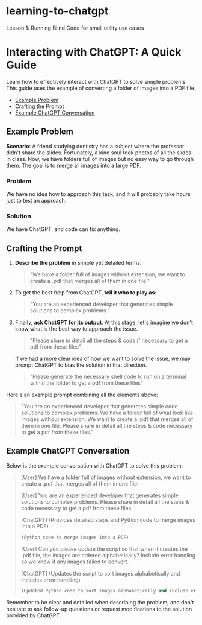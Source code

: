# learning-to-chatgpt
 Lesson 1: Running Blind Code for small utility use cases

# Interacting with ChatGPT: A Quick Guide

Learn how to effectively interact with ChatGPT to solve simple problems. This guide uses the example of converting a folder of images into a PDF file.

- [Example Problem](#example-problem)
- [Crafting the Prompt](#crafting-the-prompt)
- [Example ChatGPT Conversation](#example-chatgpt-conversation)

## Example Problem

**Scenario**: A friend studying dentistry has a subject where the professor didn't share the slides. Fortunately, a kind soul took photos of all the slides in class. Now, we have folders full of images but no easy way to go through them. The goal is to merge all images into a large PDF.

### Problem

We have no idea how to approach this task, and it will probably take hours just to test an approach.

### Solution

We have ChatGPT, and code can fix anything.

## Crafting the Prompt

1. **Describe the problem** in simple yet detailed terms:

   > "We have a folder full of images without extension, we want to create a .pdf that merges all of them in one file."

2. To get the best help from ChatGPT, **tell it who to play as**:

   > "You are an experienced developer that generates simple solutions to complex problems."

3. Finally, **ask ChatGPT for its output**. At this stage, let's imagine we don't know what is the best way to approach the issue.

   > "Please share in detail all the steps & code if necessary to get a pdf from these files"

   If we had a more clear idea of how we want to solve the issue, we may prompt ChatGPT to bias the solution in that direction.

   > "Please generate the necessary shell code to run on a terminal within the folder to get a pdf from these files"

Here's an example prompt combining all the elements above:

> "You are an experienced developer that generates simple code solutions to complex problems. We have a folder full of what look like images without extension. We want to create a .pdf that merges all of them in one file. Please share in detail all the steps & code necessary to get a pdf from these files."

## Example ChatGPT Conversation

Below is the example conversation with ChatGPT to solve this problem:

> [User] We have a folder full of images without extension, we want to create a .pdf that merges all of them in one file.
>
> [User] You are an experienced developer that generates simple solutions to complex problems. Please share in detail all the steps & code necessary to get a pdf from these files.
>
> [ChatGPT] (Provides detailed steps and Python code to merge images into a PDF)
>
> ```python
> (Python code to merge images into a PDF)
> ```
>
> [User] Can you please update the script so that when it creates the .pdf file, the images are ordered alphabetically? Include error handling so we know if any images failed to convert.
>
> [ChatGPT] (Updates the script to sort images alphabetically and includes error handling)
>
> ```python
> (Updated Python code to sort images alphabetically and include error handling)
> ```

Remember to be clear and detailed when describing the problem, and don't hesitate to ask follow-up questions or request modifications to the solution provided by ChatGPT.
